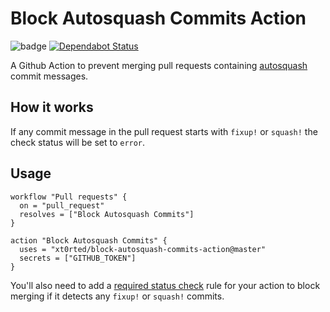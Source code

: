 # Block Autosquash Commits Action

![badge](https://action-badges.now.sh/xt0rted/block-autosquash-commits-action) [![Dependabot Status](https://api.dependabot.com/badges/status?host=github&repo=xt0rted/block-autosquash-commits-action)](https://dependabot.com)

A Github Action to prevent merging pull requests containing [autosquash](https://git-scm.com/docs/git-rebase#git-rebase---autosquash) commit messages.

## How it works

If any commit message in the pull request starts with `fixup!` or `squash!` the check status will be set to `error`.

## Usage

```workflow
workflow "Pull requests" {
  on = "pull_request"
  resolves = ["Block Autosquash Commits"]
}

action "Block Autosquash Commits" {
  uses = "xt0rted/block-autosquash-commits-action@master"
  secrets = ["GITHUB_TOKEN"]
}
```

You'll also need to add a [required status check](https://help.github.com/en/articles/enabling-required-status-checks) rule for your action to block merging if it detects any `fixup!` or `squash!` commits.
